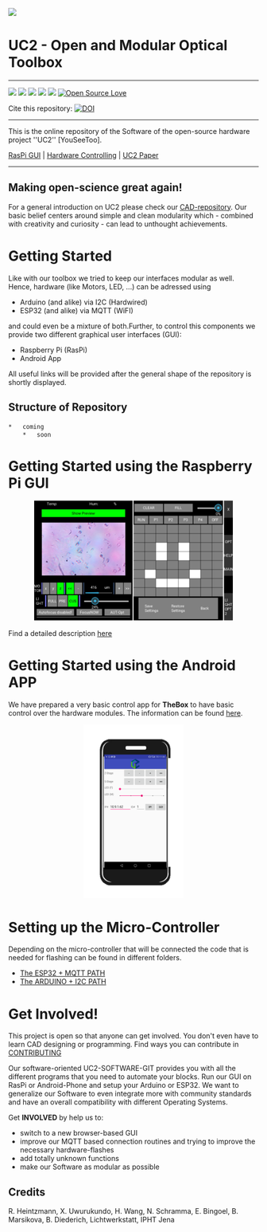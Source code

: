 <p align="left">
<img src="./IMAGES/UC2_logo_text.png" width="400">
</p>

# **UC2 - Open and Modular Optical Toolbox**

---
[<img src="./IMAGES/UC2_Logo.png" height=40>](https://www.useetoo.org) [<img src="./IMAGES/icon_git.png" width=40>](https://github.com/bionanoimaging/UC2-GIT) [<img src="./IMAGES/icon_UC2Software.png" height=40>](https://github.com/bionanoimaging/UC2-Software-GIT) [<img src="./IMAGES/icon_tw.png" width=40>](https://twitter.com/openuc2)  [<img src="./IMAGES/icon_yt.png" width=40>](https://www.youtube.com/channel/UCcHFzXTdC1Ro0OMnHS_54UA) [![Open Source Love](https://badges.frapsoft.com/os/v3/open-source.svg?v=103)](https://github.com/ellerbrock/open-source-badges/)

Cite this repository: [![DOI](https://zenodo.org/badge/DOI/10.5281/zenodo.4041343.svg)](https://doi.org/10.5281/zenodo.4041343)

---

This is the online repository of the Software of the open-source hardware project ''UC2'' [YouSeeToo].

[RasPi GUI](./GUI/RASPBERRY_PI/README.md) | [Hardware Controlling](./HARDWARE_CONTROL/) | [UC2 Paper](https://www.biorxiv.org/content/10.1101/2020.03.02.973073v1)

---

## Making **open-science** great again!
For a general introduction on UC2 please check our [CAD-repository](https://github.com/bionanoimaging/UC2-GIT). Our basic belief centers around simple and clean modularity which - combined with creativity and curiosity - can lead to unthought achievements.

# Getting Started
Like with our toolbox we tried to keep our interfaces modular as well. Hence, hardware (like Motors, LED, ...) can be adressed using
*   Arduino (and alike) via I2C (Hardwired)
*   ESP32 (and alike) via MQTT (WiFI)

and could even be a mixture of both.Further, to control this components we provide two different graphical user interfaces (GUI):
*   Raspberry Pi (RasPi)
*   Android App

All useful links will be provided after the general shape of the repository is shortly displayed.

## Structure of Repository

	* 	coming
		*	soon


# Getting Started using the Raspberry Pi GUI

<p align="center">
<img src="./IMAGES/UC2_Raspi_Gui_1.jpg" width="400" alt="">
</p>

Find a detailed description [here](./GUI/RASPBERRY_PI/README.md)


# Getting Started using the Android APP

We have prepared a very basic control app for **TheBox** to have basic control over the hardware modules. The information can be found [here](./GUI/Android/UC2-TheBox).

<p align="center">
<img src="./GUI/Android/UC2-TheBox/images/Android_GUI.png" width="200" alt="">
</p> 		

# Setting up the Micro-Controller
Depending on the micro-controller that will be connected the code that is needed for flashing can be found in different folders.
* [The ESP32 + MQTT PATH](./HARDWARE_CONTROL/ESP32/README.md)
* [The ARDUINO + I2C PATH](./HARDWARE_CONTROL/ARDUINO/README.md)


# Get Involved!
This project is open so that anyone can get involved. You don't even have to learn CAD designing or programming. Find ways you can contribute in  [CONTRIBUTING](https://github.com/bionanoimaging/UC2-GIT/blob/master/CONTRIBUTING.md)

Our software-oriented UC2-SOFTWARE-GIT provides you with all the different programs that you need to automate your blocks. Run our GUI on RasPi or Android-Phone and setup your Arduino or ESP32. We want to generalize our Software to even integrate more with community standards and have an overall compatibility with different Operating Systems.

Get **INVOLVED** by help us to:
*   switch to a new browser-based GUI
*   improve our MQTT based connection routines and trying to improve the necessary hardware-flashes
*   add totally unknown functions
*   make our Software as modular as possible

## Credits
R. Heintzmann, X. Uwurukundo, H. Wang, N. Schramma, E. Bingoel, B. Marsikova, B. Diederich, Lichtwerkstatt, IPHT Jena
